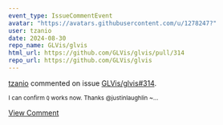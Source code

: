 ```yaml
---
event_type: IssueCommentEvent
avatar: "https://avatars.githubusercontent.com/u/1278247?"
user: tzanio
date: 2024-08-30
repo_name: GLVis/glvis
html_url: https://github.com/GLVis/glvis/pull/314
repo_url: https://github.com/GLVis/glvis
---
```


<a href='https://github.com/tzanio' target='_blank'>tzanio</a> commented on issue <a href='https://github.com/GLVis/glvis/pull/314' target='_blank'>GLVis/glvis#314</a>.

<small>I can confirm `Q` works now. Thanks @justinlaughlin ~...</small>

<a href='https://github.com/GLVis/glvis/pull/314' target='_blank'>View Comment</a>